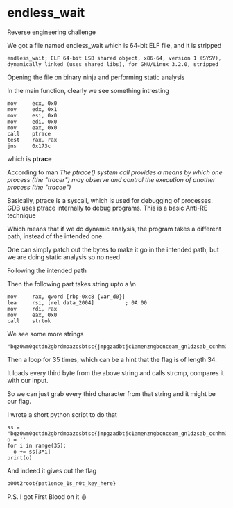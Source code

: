 # endless_wait

Reverse engineering challenge

We got a file named endless_wait which is 64-bit ELF file, and it is stripped
```
endless_wait; ELF 64-bit LSB shared object, x86-64, version 1 (SYSV), dynamically linked (uses shared libs), for GNU/Linux 3.2.0, stripped
```

Opening the file on binary ninja and performing static analysis

In the main function, clearly we see something intresting
```
mov     ecx, 0x0
mov     edx, 0x1
mov     esi, 0x0
mov     edi, 0x0
mov     eax, 0x0
call    ptrace
test    rax, rax
jns     0x173c
```
which is **ptrace**

According to man
*The ptrace() system call provides a means by which one process (the "tracer") may observe and control the execution of another process (the "tracee")*

Basically, ptrace is a syscall, which is used for debugging of processes. GDB uses ptrace internally to debug programs. This is a basic Anti-RE technique

Which means that if we do dynamic analysis, the program takes a different path, instead of the intended one.

One can simply patch out the bytes to make it go in the intended path, but we are doing static analysis so no need.

Following the intended path

Then the following part takes string upto a \n
```
mov     rax, qword [rbp-0xc8 {var_d0}]
lea     rsi, [rel data_2004]          ; 0A 00
mov     rdi, rax
mov     eax, 0x0
call    strtok
```

We see some more strings
```
"bqz0wm0qctdn2gbrdmoazosbtsc{jmpgzadbtjc1amenzngbcnceam_gn1dzsab_ccnhm0nntlx_ackebehmyvn_lzhabencrhmevn}azqazwsxedc"
```

Then a loop for 35 times, which can be a hint that the flag is of length 34.

It loads every third byte from the above string and calls strcmp, compares it with our input.

So we can just grab every third character from that string and it might be our flag.

I wrote a short python script to do that
```
ss = "bqz0wm0qctdn2gbrdmoazosbtsc{jmpgzadbtjc1amenzngbcnceam_gn1dzsab_ccnhm0nntlx_ackebehmyvn_lzhabencrhmevn}azqazwsxedc"
o = ''
for i in range(35):
  o += ss[3*i]
print(o)
```
And indeed it gives out the flag
```
b00t2root{pat1ence_1s_n0t_key_here}
```
P.S. I got First Blood on it 🩸

